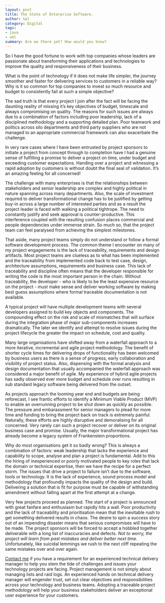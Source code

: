 ```yaml
---
layout: post
title: The State of Enterprise Software.
author: Sal
category: Digital
tags:
- java
- uml
summary: Are we there yet? How would you know?
---
```

So I have the good fortune to work with top companies whose leaders are passionate about transforming their applications and technologies to improve the quality and responsiveness of their business.

What is the point of technology if it does not make life simpler, the journey smoother and faster for delivering services to customers in a reliable way? Why is it so common for top companies to invest so much resource and budget to consistently fail at such a simple objective?

The sad truth is that every project I join after the fact will be facing the daunting reality of missing it’s key objectives of budget, timescale and always compromising on quality. The reasons for such issues are always due to a combination of factors including poor leadership, lack of a disciplined methodology and a supporting detailed plan. Poor teamwork and politics across silo departments and third party suppliers who are not managed to an appropriate commercial framework can also exacerbate the challenge.

In very rare cases where I have been entrusted by project sponsors to initiate a project from concept through to completion have I had a genuine sense of fulfilling a promise to deliver a project on time, under budget and exceeding customer expectations. Handing over a project and witnessing a rapid adoption by customers is without doubt the final seal of validation. It’s an amazing feeling for all concerned!
 
The challenge with many enterprises is that the relationships between stakeholders and senior leadership are complex and highly political in nature spanning across many departments. Also, the scale of investment required to deliver transformational change has to be justified by getting buy-in across a large number of interested parties and as a result the project leader is faced with walking a political tightrope. The need to constantly justify and seek approval is counter-productive. This interference coupled with the resulting confusion places commercial and people dependencies under immense strain. So much so, that the project team can feel paralysed from achieving the simplest milestones. 

That aside, many project teams simply do not understand or follow a formal software development process. The common theme I encounter on many of my project engagements is the lack of traceability, requirements and design artifacts. Most project teams are clueless as to what has been implemented and the traceability from implemented code back to test case, design, architecture assumptions, requirements and business case. This lack of traceability and discipline often means that the developer responsible for writing the code is the most important person in the chain. Without traceability, the developer - who is likely to be the least expensive resource on the project - must make sense and deliver working software by making best guess assumptions where formal traceable documentation is not available.

A typical project will have multiple development teams with several developers assigned to build key objects and components. The compounding effect on the risk and scale of mismatches that will surface during the integration phase of major sub-components increases dramatically. The later we identify and attempt to resolve issues during the project lifecycle the greater the impact on schedule, cost and quality.

Many large organisations have shifted away from a waterfall approach to a more iterative, incremental and agile project methodology. The benefit of shorter cycle times for delivering drops of functionality has been welcomed by business users as there is a sense of progress, early collaboration and visibility of project status. Also, dispensing with the formal analysis and design documentation that usually accompanied the waterfall approach was considered a major benefit of agile. My experience of hybrid agile projects has sadly observed ever more budget and schedule over runs resulting in sub standard legacy software being delivered from the outset. 

As projects approach the looming year end and budgets are being reforecast, I see frantic efforts to identify a Minimum Viable Product (MVP) to enable an overrunning project to be shut down as quickly as possible. The pressure and embarassment for senior managers to plead for more time and funding to bring the project back on track is extremely painful. Naturally, these efforts are highly disruptive and demoralising for all concerned. Very rarely can such a project recover or deliver on its original business case and promise. Usually, the major transformational project has already become a legacy system of Frankenstein proportions.

Why do most organisations get it so badly wrong? This is always a combination of factors: weak leadership that lacks the experience and capability to scope, analyse and plan a project is fundamental. Add to this the hiring of inexperienced or poorly motivated people to key roles that lack the domain or technical expertise, then we have the recipe for a perfect storm. The issues that drive a project to failure isn’t due to the software, tools or technology. It is the lack of experience, sound process model and methodology that profoundly impacts the quality of the design and build. Delivering a solution that is fit for purpose must be capable of withstanding amendment without falling apart at the first attempt at a change.

Very few projects proceed as planned. The start of a project is announced with great fanfare and enthusiasm but rapidly hits a wall. Poor productivity and the lack of traceability and prioritisation mean that the inevitable rush to get something delivered results in chaos. The desire to spin a success story out of an impending disaster means that serious compromises will have to be made. The project sponsors will be forced to accept a hobbled together deliverable with a long list of inaccuracies and defects. *Not to worry, the project will learn from past mistakes and deliver better next time*. Unfortunately, like suicidal lemmings we rush to the next cliff repeating the same mistakes over and over again.

[Contact me](https://salska.github.io/contact.html) if you have a requirement for an experienced technical delivery manager to help you stem the tide of challenges and issues your technology projects are facing. Project management is not simply about managing lists and raid logs. An experienced hands on technical delivery manager will engender trust, set out clear objectives and responsibilities across your technology and business teams. Adopting a traceable project methodology will help your business stakeholders deliver an exceptional user experience for your customers.